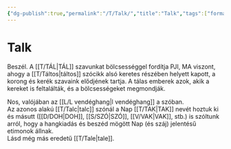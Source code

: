```yaml
---
{"dg-publish":true,"permalink":"/T/Talk/","title":"Talk","tags":["formatted🟢"],"created":"2023-10-21T10:35","updated":"2023-10-21T10:35"}
---
```



# Talk

Beszél. A [[T/TÁL\|TÁL]] szavunkat bölcsességgel fordítja PJI, MA viszont, ahogy a [[T/Táltos\|táltos]] szócikk alsó keretes részében helyett kapott, a korong és kerék szavaink elődjének tartja. A tálas emberek azok, akik a kereket is feltalálták, és a bölcsességeket megmondják.  

Nos, valójában az [[L/L vendéghang\|l vendéghang]] a szóban.  
Az azonos alakú [[T/Talc\|talc]] szónál a Nap [[T/TAK\|TAK]] nevét hoztuk ki és másutt ([[D/DOH\|DOH]], [[S/SZÓ\|SZÓ]], [[V/VAK\|VAK]], stb.) is szóltunk arról, hogy a hangkiadás és beszéd mögött Nap (és száj) jelentésű etimonok állnak.  
Lásd még más eredetű [[T/Tale\|tale]].  